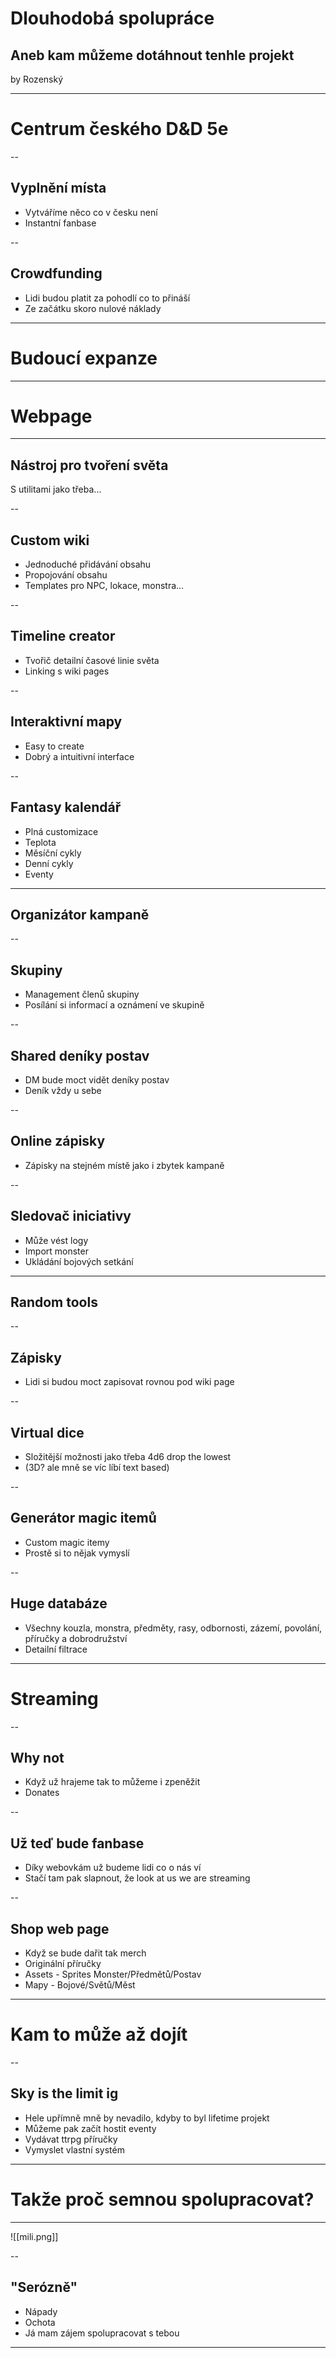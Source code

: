 # Dlouhodobá spolupráce
## Aneb kam můžeme dotáhnout tenhle projekt
by Rozenský

---

# Centrum českého D&D 5e

--

## Vyplnění místa
- Vytváříme něco co v česku není
- Instantní fanbase

--

## Crowdfunding
- Lidi budou platit za pohodlí co to přináší
- Ze začátku skoro nulové náklady

---

# Budoucí expanze

---

# Webpage

---

## Nástroj pro tvoření světa
S utilitami jako třeba...

--

## Custom wiki
- Jednoduché přidávání obsahu
- Propojování obsahu
- Templates pro NPC, lokace, monstra...

--

## Timeline creator
- Tvořič detailní časové linie světa
- Linking s wiki pages

--

## Interaktivní mapy
- Easy to create
- Dobrý a intuitivní interface

--

## Fantasy kalendář
- Plná customizace
- Teplota
- Měsíční cykly
- Denní cykly
- Eventy

---

## Organizátor kampaně

--

## Skupiny
- Management členů skupiny
- Posílání si informací a oznámení ve skupině

--

## Shared deníky postav
- DM bude moct vidět deníky postav
- Deník vždy u sebe

--

## Online zápisky
- Zápisky na stejném místě jako i zbytek kampaně

--

## Sledovač iniciativy

- Může vést logy
- Import monster
- Ukládání bojových setkání

---

## Random tools

--

## Zápisky
- Lidi si budou moct zapisovat rovnou pod wiki page

--

## Virtual dice
- Složitější možnosti jako třeba 4d6 drop the lowest
- (3D? ale mně se víc líbí text based)

--

## Generátor magic itemů
- Custom magic itemy
- Prostě si to nějak vymyslí

--

## Huge databáze
- Všechny kouzla, monstra, předměty, rasy, odbornosti, zázemí, povolání, příručky a dobrodružství
- Detailní filtrace

---

# Streaming

--

## Why not
- Když už hrajeme tak to můžeme i zpeněžit
- Donates

--

## Už teď bude fanbase
- Díky webovkám už budeme lidi co o nás ví
- Stačí tam pak slapnout, že look at us we are streaming

--

## Shop web page
- Když se bude dařit tak merch
- Originální příručky
- Assets - Sprites Monster/Předmětů/Postav
- Mapy - Bojové/Světů/Měst

---

# Kam to může až dojít

--

## Sky is the limit ig
- Hele upřímně mně by nevadilo, kdyby to byl lifetime projekt
- Můžeme pak začít hostit eventy
- Vydávat ttrpg příručky
- Vymyslet vlastní systém

---

# Takže proč semnou spolupracovat?


---

![[mili.png]]

--

## "Serózně"
- Nápady
- Ochota
- Já mam zájem spolupracovat s tebou

---

